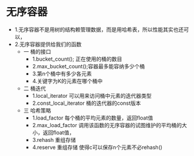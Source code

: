 # 无序容器
- 1.无序容器不是用树的结构赖管理数据，而是用哈希表，所以性能其实也还可以，
- 2.无序容器提供给我们的函数
	- 一 桶的接口
		- 1.bucket_count();  正在使用的桶的数目
		- 2.max_bucket_count();容器最多能容纳多少个桶
		- 3.第n个桶中有多少各元素
		- 4.关键字为K的元素在哪个桶中
	- 二	桶迭代
		- 1.local_iterator 可以用来访问桶中元素的迭代器类型
		- 2.const_local_iterator 桶的迭代器的const版本
	- 三 哈希策略
		- 1.load_factor 每个桶的平均元素的数量，返回float值
		- 2.max_load_factor 调用该函数的无序容器的试图维护的平均桶的大小，返回float值，
		- 3.rehash 重组存储
		- 4.reserve 重组存储 使得c可以保存n个元素不必rehash()  